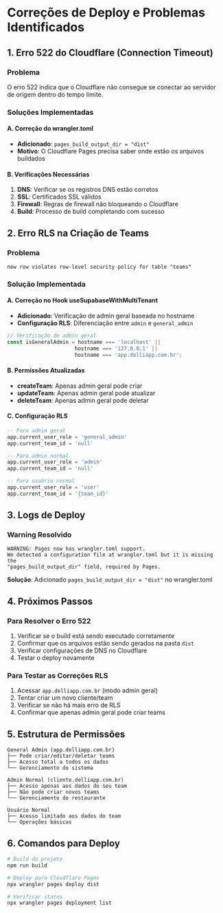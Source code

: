 # Correções de Deploy e Problemas Identificados

## 1. Erro 522 do Cloudflare (Connection Timeout)

### Problema
O erro 522 indica que o Cloudflare não consegue se conectar ao servidor de origem dentro do tempo limite.

### Soluções Implementadas

#### A. Correção do wrangler.toml
- **Adicionado**: `pages_build_output_dir = "dist"`
- **Motivo**: O Cloudflare Pages precisa saber onde estão os arquivos buildados

#### B. Verificações Necessárias
1. **DNS**: Verificar se os registros DNS estão corretos
2. **SSL**: Certificados SSL válidos
3. **Firewall**: Regras de firewall não bloqueando o Cloudflare
4. **Build**: Processo de build completando com sucesso

## 2. Erro RLS na Criação de Teams

### Problema
```
new row violates row-level security policy for table "teams"
```

### Solução Implementada

#### A. Correção no Hook useSupabaseWithMultiTenant
- **Adicionado**: Verificação de admin geral baseada no hostname
- **Configuração RLS**: Diferenciação entre `admin` e `general_admin`

```typescript
// Verificação de admin geral
const isGeneralAdmin = hostname === 'localhost' || 
                      hostname === '127.0.0.1' || 
                      hostname === 'app.delliapp.com.br';
```

#### B. Permissões Atualizadas
- **createTeam**: Apenas admin geral pode criar
- **updateTeam**: Apenas admin geral pode atualizar
- **deleteTeam**: Apenas admin geral pode deletar

#### C. Configuração RLS
```sql
-- Para admin geral
app.current_user_role = 'general_admin'
app.current_team_id = 'null'

-- Para admin normal
app.current_user_role = 'admin'
app.current_team_id = 'null'

-- Para usuário normal
app.current_user_role = 'user'
app.current_team_id = '{team_id}'
```

## 3. Logs de Deploy

### Warning Resolvido
```
WARNING: Pages now has wrangler.toml support.
We detected a configuration file at wrangler.toml but it is missing the
"pages_build_output_dir" field, required by Pages.
```

**Solução**: Adicionado `pages_build_output_dir = "dist"` no wrangler.toml

## 4. Próximos Passos

### Para Resolver o Erro 522
1. Verificar se o build está sendo executado corretamente
2. Confirmar que os arquivos estão sendo gerados na pasta `dist`
3. Verificar configurações de DNS no Cloudflare
4. Testar o deploy novamente

### Para Testar as Correções RLS
1. Acessar `app.delliapp.com.br` (modo admin geral)
2. Tentar criar um novo cliente/team
3. Verificar se não há mais erro de RLS
4. Confirmar que apenas admin geral pode criar teams

## 5. Estrutura de Permissões

```
General Admin (app.delliapp.com.br)
├── Pode criar/editar/deletar teams
├── Acesso total a todos os dados
└── Gerenciamento do sistema

Admin Normal (cliente.delliapp.com.br)
├── Acesso apenas aos dados do seu team
├── Não pode criar novos teams
└── Gerenciamento do restaurante

Usuário Normal
├── Acesso limitado aos dados do team
└── Operações básicas
```

## 6. Comandos para Deploy

```bash
# Build do projeto
npm run build

# Deploy para Cloudflare Pages
npx wrangler pages deploy dist

# Verificar status
npx wrangler pages deployment list
```